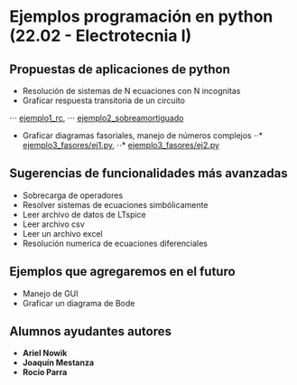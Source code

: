 # Ejemplos programación en python (22.02 - Electrotecnia I)

## Propuestas de aplicaciones de python
* Resolución de sistemas de N ecuaciones con N incognitas
* Graficar respuesta transitoria de un circuito 

⋅⋅⋅ [ejemplo1_rc](ejemplo1_rc/ejemplo1_rc.py), 
⋅⋅⋅ [ejemplo2_sobreamortiguado](ejemplo2_sobreamortiguado/ejemplo2_sobreamortiguado.py)

* Graficar diagramas fasoriales, manejo de números complejos
⋅⋅* [ejemplo3_fasores/ej1.py](https://github.com/newtonis/EjemplosElectrotecnia/blob/master/ejemplo3_fasores/ej1.py),
⋅⋅* [ejemplo3_fasores/ej2.py](https://github.com/newtonis/EjemplosElectrotecnia/blob/master/ejemplo3_fasores/ej2.py)

## Sugerencias de funcionalidades más avanzadas
* Sobrecarga de operadores
* Resolver sistemas de ecuaciones simbólicamente
* Leer archivo de datos de LTspice
* Leer archivo csv
* Leer un archivo excel
* Resolución numerica de ecuaciones diferenciales

## Ejemplos que agregaremos en el futuro
* Manejo de GUI
* Graficar un diagrama de Bode


## Alumnos ayudantes autores

* **Ariel Nowik**
* **Joaquín Mestanza**
* **Rocío Parra**
